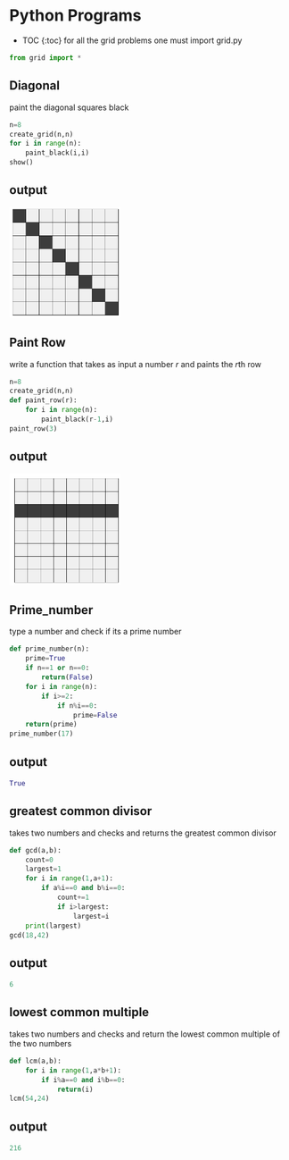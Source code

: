 # Python Programs 
* TOC {:toc}
for all the grid problems one must import grid.py
```python
from grid import *
```

## Diagonal 
paint the diagonal squares black 
```python
n=8
create_grid(n,n)
for i in range(n):
    paint_black(i,i)
show()
```

## output 
<img src="/images/diagonal.PNG" alt="diagonal" width="200"/>

## Paint Row
write a function that takes as input a number *r* and paints the *r*th row
```python
n=8
create_grid(n,n)
def paint_row(r):
    for i in range(n):
        paint_black(r-1,i)
paint_row(3)
```

## output
<img src="/images/paint_row.png" alt="paint_row" width="200"/>

## Prime_number
type a number and check if its a prime number 
```python
def prime_number(n):
    prime=True
    if n==1 or n==0:
        return(False)
    for i in range(n):
        if i>=2:
            if n%i==0:
                prime=False
    return(prime)
prime_number(17)
```

## output
```python
True
```

## greatest common divisor
takes two numbers and checks and returns the greatest common divisor
```python
def gcd(a,b):
    count=0
    largest=1
    for i in range(1,a+1):
        if a%i==0 and b%i==0:
            count+=1
            if i>largest:
                largest=i
    print(largest)
gcd(18,42)
```

## output
```python
6
```

## lowest common multiple 
takes two numbers and checks and return the lowest common multiple of the two numbers
```python
def lcm(a,b):
    for i in range(1,a*b+1):
        if i%a==0 and i%b==0:
            return(i)
lcm(54,24)
```

## output
```python
216
```
